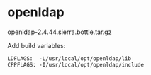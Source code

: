 # openldap

openldap-2.4.44.sierra.bottle.tar.gz

Add build variables:

    LDFLAGS:  -L/usr/local/opt/openldap/lib
    CPPFLAGS: -I/usr/local/opt/openldap/include
